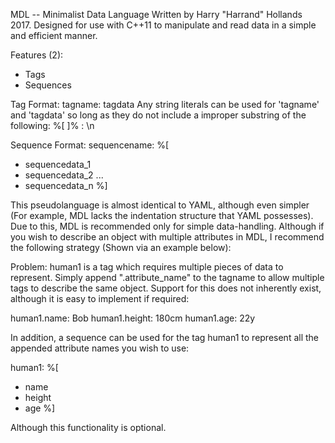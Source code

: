 MDL -- Minimalist Data Language
Written by Harry "Harrand" Hollands 2017.
Designed for use with C++11 to manipulate and read data in a simple and efficient manner.

Features (2):
- Tags
- Sequences

Tag Format:
tagname: tagdata
Any string literals can be used for 'tagname' and 'tagdata' so long as they do not include a improper substring of the following:
%[
]%
:
\n

Sequence Format:
sequencename: %[
- sequencedata_1
- sequencedata_2
	...
- sequencedata_n
%]

This pseudolanguage is almost identical to YAML, although even simpler (For example, MDL lacks the indentation structure that YAML possesses).
Due to this, MDL is recommended only for simple data-handling. Although if you wish to describe an object with multiple attributes in MDL, I recommend the following strategy (Shown via an example below):

Problem:
human1 is a tag which requires multiple pieces of data to represent. Simply append ".attribute_name" to the tagname to allow multiple tags to describe the same object. Support for this does not inherently exist, although it is easy to implement if required:

human1.name: Bob
human1.height: 180cm
human1.age: 22y

In addition, a sequence can be used for the tag human1 to represent all the appended attribute names you wish to use:

human1: %[
- name
- height
- age
%]

Although this functionality is optional.
